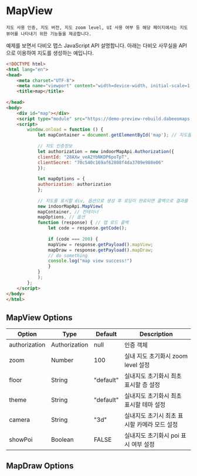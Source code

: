 # MapView

~~~
지도 사용 인증, 지도 버전, 지도 zoom level, UI 사용 여부 등 해당 페이지에서는 지도 뷰어를 나타내기 위한 기능들을 제공합니다.
~~~



예제를 보면서 다비오 맵스 JavaScript API 설명합니다. 아래는 다비오 사무실을 API으로 이용하여 지도를 생성하는 예입니다.

~~~html
<!DOCTYPE html>
<html lang="en">
<head>
    <meta charset="UTF-8">
    <meta name="viewport" content="width=device-width, initial-scale=1.0">
    <title>map</title>
    
</head>
<body>
    <div id="map"></div>
    <script type="module" src="https://demo-preview-rebuild.dabeeomaps.com/jsMapAPI.js"></script>
    <script>
        window.onload = function () {
            let mapContainer = document.getElementById('map'); // 지도를 표시할 div
        
            // 지도 인증정보
            let authorization = new indoorMapApi.Authorization({
            clientId: "28AXw_veA2YbNKDP6poTpT",
            clientSecret: "70c540c169af62808f4da3709e988e06"
            });
        
            let mapOptions = {
            authorization: authorization
            };
        
            // 지도를 표시할 div, 옵션으로 생성 후 로딩이 완료되면 콜백으로 결과를 리턴합니다
            new indoorMapApi.MapView(
            mapContainer, // 컨테이너
            mapOptions, // 옵션
            function (response) { // 맵 로드 콜백
                let code = response.getCode();
        
                if (code === 200) {
                mapView = response.getPayload().mapView;
                mapDraw = response.getPayload().mapDraw;
                // do something
                console.log("map view success!")
                }
            }
            );
        };
    </script>
</body>
</html>
~~~



## MapView Options
| **Option**       | **Type**      | **Default**         | **Description**                                             |
| ---------------- | ------------- | ------------------- | ---------------------------------- |    
| authorization    | Authorization | null                | 인증 객체                           | |    
| zoom             | Number        | 100                 | 실내 지도 초기화시 zoom level 설정  | |    
| floor       | String        | "default"           | 실내지도 초기화시 최초 표시할 층 설정       | |    
| theme       | String        | "default"           | 실내지도 초기화시 최초 표시할 테마  설정      | |    
| camera       | String        | "3d"           | 실내지도 초기시 최초 표시할 카메라 모드  설정  | "2d", "3d"|    
| showPoi     | Boolean       | FALSE               | 실내지도 초기화시 poi 표시 여부 설정    | true, false |    

## MapDraw Options


